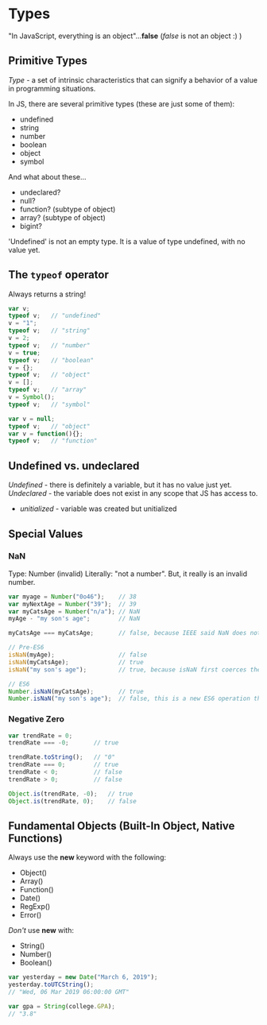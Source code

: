 # Types

"In JavaScript, everything is an object"...**false** (*false* is not an object :) )

## Primitive Types
*Type* - a set of intrinsic characteristics that can signify a behavior of a value in programming situations.

In JS, there are several primitive types (these are just some of them):
* undefined
* string
* number
* boolean
* object
* symbol

And what about these...
* undeclared?
* null?
* function? (subtype of object)
* array? (subtype of object)
* bigint?

'Undefined' is not an empty type. It is a value of type undefined, with no value yet.

## The `typeof` operator

Always returns a string!

```javascript
var v;
typeof v;   // "undefined"
v = "1";
typeof v;   // "string"
v = 2;
typeof v;   // "number"
v = true;
typeof v;   // "boolean"
v = {};
typeof v;   // "object"
v = [];
typeof v;   // "array"
v = Symbol();
typeof v;   // "symbol"

var v = null;
typeof v;   // "object"
var v = function(){};
typeof v;   // "function"
```

## Undefined vs. undeclared

*Undefined* - there is definitely a variable, but it has no value just yet.
*Undeclared* - the variable does not exist in any scope that JS has access to.

* *unitialized* - variable was created but unitialized

## Special Values 

### NaN
Type: Number (invalid)
Literally: "not a number". But, it really is an invalid number.

```javascript
var myage = Number("0o46");    // 38
var myNextAge = Number("39");  // 39
var myCatsAge = Number("n/a"); // NaN
myAge - "my son's age";        // NaN

myCatsAge === myCatsAge;       // false, because IEEE said NaN does not equal to each other

// Pre-ES6
isNaN(myAge);                  // false
isNaN(myCatsAge);              // true
isNaN("my son's age");         // true, because isNaN first coerces the value into NaN and then checks if it is NaN

// ES6
Number.isNaN(myCatsAge);       // true
Number.isNaN("my son's age");  // false, this is a new ES6 operation that does not coerce into NaN, therefore returns reasonable result
```

### Negative Zero

```javascript
var trendRate = 0;
trendRate === -0;       // true

trendRate.toString();   // "0"
trendRate === 0;        // true
trendRate < 0;          // false
trendRate > 0;          // false

Object.is(trendRate, -0);   // true
Object.is(trendRate, 0);    // false
```


## Fundamental Objects (Built-In Object, Native Functions)

Always use the **new** keyword with the following:
* Object()
* Array()
* Function()
* Date()
* RegExp()
* Error()

*Don't* use **new** with:
* String()
* Number()
* Boolean()

```js
var yesterday = new Date("March 6, 2019");
yesterday.toUTCString();
// "Wed, 06 Mar 2019 06:00:00 GMT"

var gpa = String(college.GPA);
// "3.8"
```
